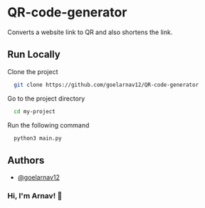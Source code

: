 # QR-code-generator

Converts a website link to QR and also shortens the link.
## Run Locally

Clone the project

```bash
  git clone https://github.com/goelarnav12/QR-code-generator
```

Go to the project directory

```bash
  cd my-project
```

Run the following command

```bash
  python3 main.py
```


## Authors

- [@goelarnav12](https://www.github.com/goelarnav12)


### Hi, I'm Arnav! 👋

